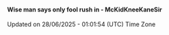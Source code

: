 #### Wise man says only fool rush in - McKidKneeKaneSir
Updated on 28/06/2025 - 01:01:54 (UTC) Time Zone
